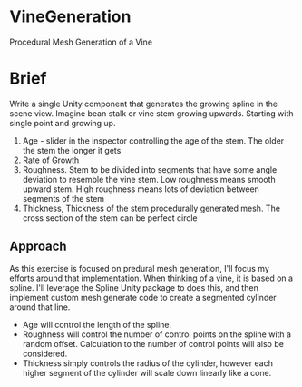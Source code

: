 # VineGeneration

Procedural Mesh Generation of a Vine

# Brief

Write a single Unity component that generates the growing spline in the scene view.
Imagine bean stalk or vine stem growing upwards. Starting with single point and growing up.

1. Age - slider in the inspector controlling the age of the stem. The older the stem the
longer it gets
2. Rate of Growth
3. Roughness. Stem to be divided into segments that have some angle deviation to
resemble the vine stem. Low roughness means smooth upward stem. High
roughness means lots of deviation between segments of the stem
4. Thickness, Thickness of the stem procedurally generated mesh. The cross section of
the stem can be perfect circle

## Approach

As this exercise is focused on predural mesh generation, I'll focus my efforts around that implementation. When thinking of a vine, it is based on a spline. I'll leverage the Spline Unity package to does this, and then implement custom mesh generate code to create a segmented cylinder around that line.

 - Age will control the length of the spline.
 - Roughness will control the number of control points on the spline with a random offset. Calculation to the number of control points will also be considered.
 - Thickness simply controls the radius of the cylinder, however each higher segment of the cylinder will scale down linearly like a cone.
